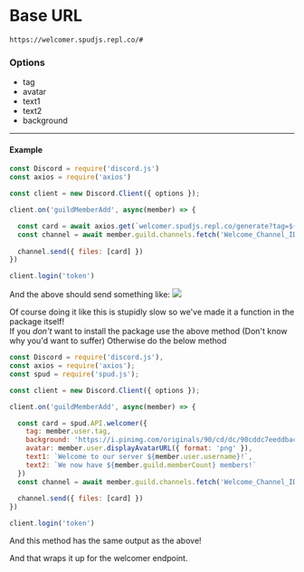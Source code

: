 # Base URL
```
https://welcomer.spudjs.repl.co/#
```

### Options
- tag
- avatar
- text1
- text2
- background
---
#### Example
```js
const Discord = require('discord.js')
const axios = require('axios')

const client = new Discord.Client({ options });

client.on('guildMemberAdd', async(member) => {

  const card = await axios.get(`welcomer.spudjs.repl.co/generate?tag=${member.user.tag}&avatar=${member.user.displayAvatarURL({ format: 'png' })}&background=https://i.pinimg.com/originals/90/cd/dc/90cddc7eeddbac6b17b4e25674e9e971.jpg`);
  const channel = await member.guild.channels.fetch('Welcome_Channel_ID');
  
  channel.send({ files: [card] })
})

client.login('token')
```
And the above should send something like:
![](https://welcomer.spudjs.repl.co/generate?tag=</Keita>&background=https://i.pinimg.com/originals/90/cd/dc/90cddc7eeddbac6b17b4e25674e9e971.jpg&avatar=https://cdn.discordapp.com/avatars/814179005515038720/569c2e33f4d3ecbce6008474cc6c6122.png&text1=Welcome%20to%20our%20server%20%3C/Keita%3E&text2=We%20now%20have%2010%20members!)

Of course doing it like this is stupidly slow so we've made it a function in the package itself!<br>
If you *don't* want to install the package use the above method (Don't know why you'd want to suffer) Otherwise do the below method

```js
const Discord = require('discord.js'),
const axios = require('axios');
const spud = require('spud.js');

const client = new Discord.Client({ options });

client.on('guildMemberAdd', async(member) => {

  const card = spud.API.welcomer({
    tag: member.user.tag,
    background: 'https://i.pinimg.com/originals/90/cd/dc/90cddc7eeddbac6b17b4e25674e9e971.jpg',
    avatar: member.user.displayAvatarURL({ format: 'png' }),
    text1: `Welcome to our server ${member.user.username}!`,
    text2: `We now have ${member.guild.memberCount} members!`
  })
  const channel = await member.guild.channels.fetch('Welcome_Channel_ID');
  
  channel.send({ files: [card] })
})

client.login('token')
```
And this method has the same output as the above!

And that wraps it up for the welcomer endpoint.



